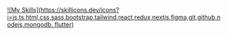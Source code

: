[![My Skills](https://skillicons.dev/icons?i=js,ts,html,css,sass,bootstrap,tailwind,react,redux,nextjs,figma,git,github,nodejs,mongodb, flutter)](https://skillicons.dev)

